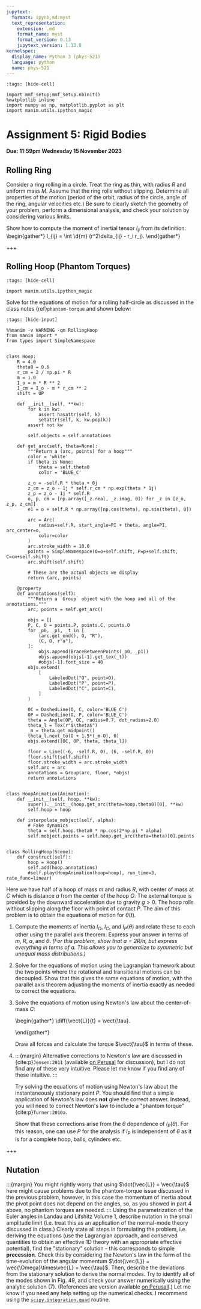 ```yaml
---
jupytext:
  formats: ipynb,md:myst
  text_representation:
    extension: .md
    format_name: myst
    format_version: 0.13
    jupytext_version: 1.13.8
kernelspec:
  display_name: Python 3 (phys-521)
  language: python
  name: phys-521
---
```


```{code-cell}
:tags: [hide-cell]

import mmf_setup;mmf_setup.nbinit()
%matplotlib inline
import numpy as np, matplotlib.pyplot as plt
import manim.utils.ipython_magic
```

# Assignment 5: Rigid Bodies

**Due: 11:59pm Wednesday 15 November 2023**

## Rolling Ring
Consider a ring rolling in a circle.  Treat the ring as thin, with radius $R$ and
uniform mass $M$.  Assume that the ring rolls without slipping.  Determine all properties of the
motion (period of the orbit, radius of the circle, angle of the ring, angular velocities
etc.)  Be sure to clearly sketch the geometry of your problem, perform a dimensional
analysis, and check your solution by considering various limits.

Show how to compute the moment of inertial tensor $I_{ij}$ from its definition:
\begin{gather*}
  I_{ij} = \int \d{m} (r^2\delta_{ij} - r_i r_j).
\end{gather*}

+++

## Rolling Hoop (Phantom Torques)

```{code-cell}
:tags: [hide-cell]

import manim.utils.ipython_magic
```

Solve for the equations of motion for a rolling half-circle as discussed in the class
notes {ref}`phantom-torque` and shown below:

```{code-cell}
:tags: [hide-input]

%%manim -v WARNING -qm RollingHoop
from manim import *
from types import SimpleNamespace


class Hoop:
    R = 4.0
    theta0 = 0.6
    r_cm = 2 / np.pi * R
    m = 1.0
    I_o = m * R ** 2
    I_cm = I_o - m * r_cm ** 2
    shift = UP

    def __init__(self, **kw):
        for k in kw:
            assert hasattr(self, k)
            setattr(self, k, kw.pop(k))
        assert not kw
        
        self.objects = self.annotations

    def get_arc(self, theta=None):
        """Return a (arc, points) for a hoop"""
        color = 'white'
        if theta is None:
            theta = self.theta0
            color = 'BLUE_C'
            
        z_o = -self.R * theta + 0j
        z_cm = z_o - 1j * self.r_cm * np.exp(theta * 1j)
        z_p = z_o - 1j * self.R
        o, p, cm = [np.array([_z.real, _z.imag, 0]) for _z in [z_o, z_p, z_cm]]
        e1 = o + self.R * np.array([np.cos(theta), np.sin(theta), 0])

        arc = Arc(
            radius=self.R, start_angle=PI + theta, angle=PI, arc_center=o,
            color=color
        )
        arc.stroke_width = 10.0
        points = SimpleNamespace(O=o+self.shift, P=p+self.shift, C=cm+self.shift)
        arc.shift(self.shift)
        
        # These are the actual objects we display
        return (arc, points)

    @property
    def annotations(self):
        """Return a `Group` object with the hoop and all of the annotations."""
        arc, points = self.get_arc()
        
        objs = []
        P, C, O = points.P, points.C, points.O
        for _p0, _p1, _t in [
            (arc.get_end(), O, "R"),
            (C, O, r"a"),
        ]:
            objs.append(BraceBetweenPoints(_p0, _p1))
            objs.append(objs[-1].get_tex(_t))
            #objs[-1].font_size = 40
        objs.extend(
            [
                LabeledDot("O", point=O),
                LabeledDot("P", point=P),
                LabeledDot("C", point=C),
            ]
        )
        
        OC = DashedLine(O, C, color='BLUE_C')
        OP = DashedLine(O, P, color='BLUE_C')
        theta = Angle(OP, OC, radius=0.7, dot_radius=2.0)
        theta_l = Tex(r"$\theta$")
        _m = theta.get_midpoint()
        theta_l.next_to(O + 1.5*(_m-O), 0)
        objs.extend([OC, OP, theta, theta_l])

        floor = Line((-6, -self.R, 0), (6, -self.R, 0))
        floor.shift(self.shift)
        floor.stroke_width = arc.stroke_width
        self.arc = arc
        annotations = Group(arc, floor, *objs)
        return annotations


class HoopAnimation(Animation):
    def __init__(self, hoop, **kw):
        super().__init__(hoop.get_arc(theta=hoop.theta0)[0], **kw)
        self.hoop = hoop
        
    def interpolate_mobject(self, alpha):
        # Fake dynamics
        theta = self.hoop.theta0 * np.cos(2*np.pi * alpha)
        self.mobject.points = self.hoop.get_arc(theta=theta)[0].points
        

class RollingHoop(Scene):
    def construct(self):
        hoop = Hoop()
        self.add(hoop.annotations)
        #self.play(HoopAnimation(hoop=hoop), run_time=3, rate_func=linear)
```

Here we have half of a hoop of mass $m$ and radius $R$, with center of mass at $C$ which
is distance $a$ from the center of the hoop $O$.  The external torque is provided
by the downward acceleration due to gravity $g>0$.  The hoop rolls without slipping
along the floor with point of contact $P$.  The aim of this problem is to obtain the
equations of motion for $\theta(t)$.

1. Compute the moments of inertia $I_{O}$, $I_{C}$, and $I_{P}(\theta)$ and relate these
   to each other using the parallel axis theorem.  Express your answer in terms of $m$,
   $R$, $a$, and $\theta$.  *(For this problem, show that $a=2R/\pi$, but express
   everything in terms of $a$.  This allows you to generalize to symmetric but unequal
   mass distributions.)* 
2. Solve for the equations of motion using the Lagrangian framework about the two points
   where the rotational and transitional motions can be decoupled.  Show that this gives
   the same equations of motion, with the parallel axis theorem adjusting the moments of
   inertia exactly as needed to correct the equations.
3. Solve the equations of motion using Newton's law about the center-of-mass $C$:

   \begin{gather*}
     \diff{\vect{L}}{t} = \vect{\tau}.
  
   \end{gather*}
   
   Draw all forces and calculate the torque $\vect{\tau}$ in terms of these.
   
4. :::{margin}
   Alternative corrections to Newton's law are discussed in {cite:p}`Jensen:2011`
   (available [on
   Perusal](https://app.perusall.com/courses/2023-fall-physics-521-pullm-1-01-03206-classical-mechanics-i-471434971/rules-for-rolling-as-a-rotation-about-the-instantaneous-point-of-contact-73799225)
   for discussion), but I 
   do not find any of these very intuitive.  Please let me know if you find any of these
   intuitive.
   :::

   Try solving the equations of motion using Newton's law about the instantaneously
   stationary point $P$.  You should find that a simple application of Newton's law does
   **not** give the correct answer.  Instead, you will need to correct Newton's law to
   include a "phantom torque" {cite:p}`Turner:2010a`.
   
   Show that these corrections arise from the $\theta$ dependence of $I_{P}(\theta)$.
   For this reason, one can use $P$ for the analysis if $I_{P}$ is independent of
   $\theta$ as it is for a complete hoop, balls, cylinders etc.

+++

## Nutation

:::{margin}
You might rightly worry that using $\dot{\vec{L}} = \vec{\tau}$ here might cause
problems due to the phantom-torque issue discussed in the previous problem, however, in
this case the momentum of inertia about the pivot point does not depend on the angles,
so, as you showed in part 4 above, no phantom torques are needed.
:::
Using the parametrization of the Euler angles in Landau and Lifshitz Volume 1, describe
nutation in the small amplitude limit (i.e. treat this as an application of the
normal-mode theory discussed in class.)  Clearly state all steps in formulating the
problem, i.e. deriving the equations (use the Lagrangian approach, and conserved
quantities to obtain an effective 1D theory with an appropriate effective potential),
find the "stationary" solution - this corresponds to simple **precession**.  Check this
by considering the Newton's law in the form of the time-evolution of the angular
momentum $\dot{\vec{L}} = \vec{\Omega}\times\vec{L} = \vec{\tau}$.  Then, describe the
deviations from the stationary solution to derive the normal modes.  Try to identify all
of the modes shown in Fig. 49, and check your answer numerically using the analytic
solution (7).  (References are version available [on
Perusall](https://app.perusall.com/courses/2023-fall-physics-521-pullm-1-01-03206-classical-mechanics-i-471434971/ll_6-rigidbody).)
Let me know if you need any help setting up the numerical checks.  I recommend using the
[`scipy.integration.quad`](https://docs.scipy.org/doc/scipy/reference/generated/scipy.integrate.quad.html)
routine.

